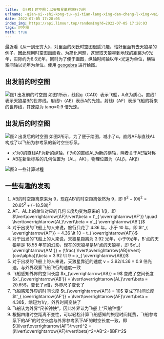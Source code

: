 ```yaml
---
title: 【迁移】时空图：以天狼星单程旅行为例
urlname: -qian-yi--shi-kong-tu--yi-tian-lang-xing-dan-cheng-l-xing-wei-li
date: 2022-07-05 17:28:03
index_img: https://api.limour.top/randomImg?d=2022-07-05 17:28:03
tags: 时空图
math: true
---
```

最近看《从一到无穷大》，对里面的闵氏时空图很感兴趣，恰好里面有去天狼星的例子，因此想用时空图画画看。为简化问题，这里取天狼星到地球的距离为9光年，实际约为8.6光年。同时为了便于画图，纵轴时间轴以年×光速为单位，横轴空间轴以光年为单位。使用 [geogebra](https://www.geogebra.org/calculator) 进行绘图。
## 出发前的时空图
![图1 出发前的时空图](https://img.limour.top/2023/08/30/64ef0e979b29f.webp)
如图1所示，线段g（CAD）表示飞船，A点为质心。直线f表示天狼星B的世界线。射线h（AE）表示A的光锥。射线i（AF）表示飞船的将来的世界线，其速度为 tanα=0.9 倍光速。
## 出发后的时空图
![图2 出发后的时空图](https://img.limour.top/2023/08/30/64ef0e5f5bd5a.webp)
如图2所示，为了便于绘图，减小了α。直线AF与直线AL构成了以飞船为参考系的新时空坐标系。
+ x'为0的直线AF为新的纵轴，t'为0的直线AL为新的横轴，两者关于AE轴对称
+ AB在新坐标系的几何位置为（AL，AK），物理位置为（ALβ，AKβ）

![图3 一些计算过程](https://img.limour.top/2023/08/30/64ef0eab0820b.webp)
## 一些有趣的发现
1. AB的时空距离原来为 9，现在AB'的时空距离依然为 9，即 $9^2 + (0i)^2 = 20.65^2 + (-18.58i)^2$
2. AF、AL上的单位对应的几何长度均变为原来的 1/β，即 $\lvert\overrightarrow{AF}\rvert\beta = t'_{ \overrightarrow{AF'}} \quad \lvert\overrightarrow{AL}\rvert\beta = x'_{ \overrightarrow{AB'}}$
3. 对于出发的飞船上的人来说，旅行只花了 4.36 年，小于 10 年，即 $t'_{ \overrightarrow{AF'}} = 4.36 \lt 10 = t_{ \overrightarrow{AF}}$
4. 对于出发的飞船上的人来说，天狼星距离为 3.92 光年，小于9光年，B'点的天狼星是 18.58 年前的幻影，现在的天狼星是M'点的天狼星，即 $x'_{ \overrightarrow{AM'}} = (\frac{ \lvert\overrightarrow{AB}\rvert}{cos\alpha})\beta = 3.92 \lt 9 = x_{ \overrightarrow{AB}}$
5. 对于出发的飞船上的人来说，天狼星靠近的速度 v = 3.92/4.36 = 0.9 倍光速，与外界观察飞船飞行的速度一致
6. 飞船感知外界的空间长度 $x_{\overrightarrow{AB}} = 9$ 变成了空间长度 $x'_{\overrightarrow{AB'}} = \lvert\overrightarrow{AL}\rvert\beta = 20.65$，变长了γ倍，外界尺子变长了
7. 飞船感知外界的时间长度 $t_{\overrightarrow{AF}} = 10$ 变成了时间长度 $t'_{ \overrightarrow{AF'}} = \lvert\overrightarrow{AF}\rvert\beta = 4.36$，缩短为1/γ，外界时间变快了
8. 飞船认为外界“尺长钟快”，因此外界认为飞船上“尺缩钟慢”
9. 根据四维时空距离不变性，可以轻松计算飞船感知的旅程时间耗费，飞船参考系下的AF'的时空长度与外界参考系下AF的时空长度一致，即 $(i\lvert\overrightarrow{AF'}\rvert)^2 = (i\lvert\overrightarrow{AF}\rvert\beta)^2=AB^2+(iBF)^2$